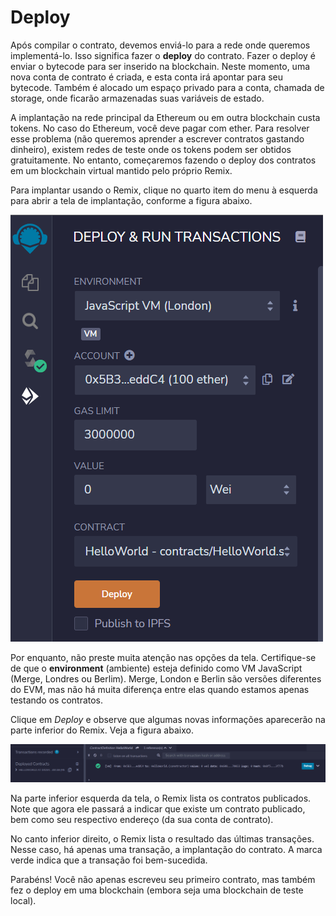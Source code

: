 # Deploy

Após compilar o contrato, devemos enviá-lo para a rede onde queremos implementá-lo. Isso significa fazer o **deploy** do contrato. Fazer o deploy é enviar o bytecode para ser inserido na blockchain. Neste momento, uma nova conta de contrato é criada, e esta conta irá apontar para seu bytecode. Também é alocado um espaço privado para a conta, chamada de storage, onde ficarão armazenadas suas variáveis de estado. 

A implantação na rede principal da Ethereum ou em outra blockchain custa tokens. No caso do Ethereum, você deve pagar com ether. Para resolver esse problema (não queremos aprender a escrever contratos gastando dinheiro), existem redes de teste onde os tokens podem ser obtidos gratuitamente. No entanto, começaremos fazendo o deploy dos contratos em um blockchain virtual mantido pelo próprio Remix.

Para implantar usando o Remix, clique no quarto item do menu à esquerda para abrir a tela de implantação, conforme a figura abaixo.

![A implementação (deploy) do contrato é feita clicando no quarto item do menu da esquerda.](./1_4.png)

Por enquanto, não preste muita atenção nas opções da tela. Certifique-se de que o **environment** (ambiente) esteja definido como VM JavaScript (Merge, Londres ou Berlim). Merge, London e Berlin são versões diferentes do EVM, mas não há muita diferença entre elas quando estamos apenas testando os contratos.

Clique em *Deploy* e observe que algumas novas informações aparecerão na parte inferior do Remix. Veja a figura abaixo.

![O Remix irá indicar se a transação obteve sucesso ou não, e irá indicar o endereço do contrato.](./1_5.png)

Na parte inferior esquerda da tela, o Remix lista os contratos publicados. Note que agora ele passará a indicar que existe um contrato publicado, bem como seu respectivo endereço (da sua conta de contrato).

No canto inferior direito, o Remix lista o resultado das últimas transações. Nesse caso, há apenas uma transação, a implantação do contrato. A marca verde indica que a transação foi bem-sucedida.

Parabéns! Você não apenas escreveu seu primeiro contrato, mas também fez o deploy em uma blockchain (embora seja uma blockchain de teste local).